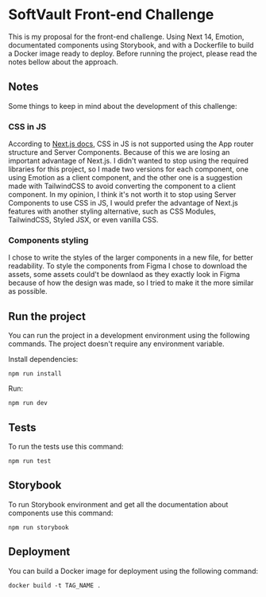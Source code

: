 # SoftVault Front-end Challenge

This is my proposal for the front-end challenge. Using Next 14, Emotion, documentated components using Storybook, and with a Dockerfile to build a Docker image ready to deploy. Before running the project, please read the notes bellow about the approach.

## Notes

Some things to keep in mind about the development of this challenge:

### CSS in JS

According to [Next.js docs](https://nextjs.org/docs/app/building-your-application/styling/css-in-js), CSS in JS is not supported using the App router structure and Server Components. Because of this we are losing an important advantage of Next.js. I didn't wanted to stop using the required libraries for this project, so I made two versions for each component, one using Emotion as a client component, and the other one is a suggestion made with TailwindCSS to avoid converting the component to a client component. In my opinion, I think it's not worth it to stop using Server Components to use CSS in JS, I would prefer the advantage of Next.js features with another styling alternative, such as CSS Modules, TailwindCSS, Styled JSX, or even vanilla CSS.

### Components styling

I chose to write the styles of the larger components in a new file, for better readability. To style the components from Figma I chose to download the assets, some assets could't be downlaod as they exactly look in Figma because of how the design was made, so I tried to make it the more similar as possible.

## Run the project

You can run the project in a development environment using the following commands. The project doesn't require any environment variable.

Install dependencies:

    npm run install

Run:

    npm run dev

## Tests

To run the tests use this command:

    npm run test

## Storybook

To run Storybook environment and get all the documentation about components use this command:

    npm run storybook

## Deployment

You can build a Docker image for deployment using the following command:

    docker build -t TAG_NAME .
